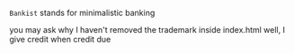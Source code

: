 `Bankist` stands for minimalistic banking

you may ask why I haven't removed the trademark inside index.html
well, I give credit when credit due
